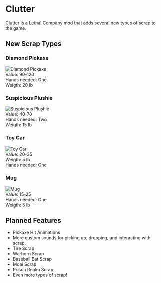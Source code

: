 # Clutter
Clutter is a Lethal Company mod that adds several new types of scrap to the game.

## New Scrap Types
### Diamond Pickaxe
![Diamond Pickaxe](https://i.imgur.com/FQSdUan.png)  
Value: 90-120  
Hands needed: One  
Weigth: 20 lb  
### Suspicious Plushie
![Suspicious Plushie](https://i.imgur.com/bHxjaZp.png)  
Value: 40-70  
Hands needed: Two  
Weigth: 15 lb  
### Toy Car
![Toy Car](https://i.imgur.com/PLxARIw.png)  
Value: 20-35  
Weigth: 5 lb  
Hands needed: One  
### Mug
![Mug](https://i.imgur.com/JJxiqoX.png)  
Value: 15-25  
Hands needed: One  
Weigth: 5 lb  

## Planned Features
- Pickaxe Hit Animations
- More custom sounds for picking up, dropping, and interacting with scrap.
- Tire Scrap
- Warhorn Scrap
- Baseball Bat Scrap
- Moai Scrap
- Prison Realm Scrap
- Even more types of scrap!
